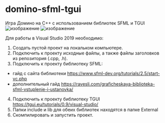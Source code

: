# domino-sfml-tgui
Игра Домино на С++ с использованием библиотек SFML и TGUI
![изображение](https://user-images.githubusercontent.com/59963440/147561253-7536330e-5ece-4120-8062-4cafdf378e70.png)
![изображение](https://user-images.githubusercontent.com/59963440/147561352-357b7c2b-fa32-4e88-b338-4a18fbe4cdd6.png)


Для работы в Visual Studio 2019 необходимо:

1. Создать пустой проект на локальком компьютере.
2. Подключить к проекту исходные файлы, а также файлы заголовков из репозитория (.срр, .h).
3. Подключить к проекту библиотеку SFML:
  - гайд с сайта библиотеки https://www.sfml-dev.org/tutorials/2.5/start-vc.php
  - дополнительный гайд https://ravesli.com/graficheskaya-biblioteka-sfml-vstuplenie-i-ustanovka/
4. Подключить к проекту библиотеку TGUI https://tgui.eu/tutorials/0.9/visual-studio/
5. Папки include и lib для обеих библиотек находятся в папке External
6. Скомпилировать и запустить проект.
